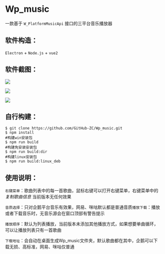# Wp_music
一款基于 `W_PlatformMusicApi` 接口的三平台音乐播放器

## 软件构造：

`Electron` + `Node.js` + `vue2`

## 软件截图：

![](https://github-zc.github.io/Wp_music/image-20201108144448024.png)



![](https://github-zc.github.io/Wp_music/image-20201108150138820.png)

![](https://github-zc.github.io/Wp_music/image-20201108150330963.png)



## 自行构建：

```shell
$ git clone https://github.com/GitHub-ZC/Wp_music.git
$ npm install
#构建win安装包
$ npm run build
#构建免安装安装包
$ npm run build:dir
#构建linux安装包
$ npm run build:linux_deb
```



## 使用说明：
`右键菜单`：歌曲列表中的每一首歌曲，鼠标右键可以打开右键菜单，右键菜单中的 _复制歌曲信息_ 当前版本无任何效果

`音质选择`：只对企鹅平台音乐有效果，网易、咪咕默认都是普通音质`播放下载`：播放或者下载音乐时，无音乐源会在窗口顶部有警告提示

`播放顺序`：默认为列表播放，当前版本未添加其他播放方式，如果想要单曲循环，可以让播放列表只有一首歌曲

`下载地址`：会自动在桌面生成Wp_music文件夹，默认歌曲都在其中，企鹅可以下载无损、高标准，网易、咪咕仅普通